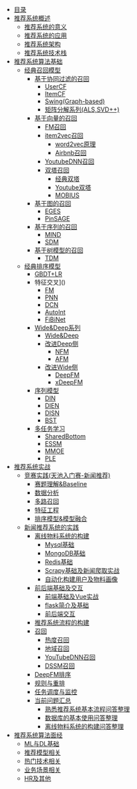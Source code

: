 <!-- docs/_sidebar.md -->

- [目录](README.md)
- [推荐系统概述]()
    - [推荐系统的意义](推荐系统概述/推荐系统的意义)
    - [推荐系统的应用](/推荐系统概述/推荐系统的应用)
    - [推荐系统架构](/推荐系统概述/推荐系统架构)
    - [推荐系统技术栈](/推荐系统概述/推荐系统技术栈)
- [推荐系统算法基础]()
    - [经典召回模型]()
        - [基于协同过滤的召回]()
            - [UserCF]()
            - [ItemCF]()
            - [Swing(Graph-based)](/推荐算法基础/经典召回模型/基于协同过滤的召回/Swing(Graph-based))
            - [矩阵分解系列(ALS,SVD++)]()
        - [基于向量的召回]()
            - [FM召回]()
            - [item2vec召回]()
                - [word2vec原理]()
                - [Airbnb召回]()
            - [YoutubeDNN召回]()
            - [双塔召回]()
                - [经典双塔]()
                - [Youtube双塔]()
                - [MOBIUS]()
        - [基于图的召回]()
            - [EGES](/推荐算法基础/经典召回模型/基于图的召回/EGES)
            - [PinSAGE]()
        - [基于序列的召回]()
            - [MIND](/推荐算法基础/经典召回模型/基于序列的召回/MIND模型)
            - [SDM](/推荐算法基础/经典召回模型/基于序列的召回/SDM模型)
        - [基于树模型的召回]()
            - [TDM]()
    - [经典排序模型]()
        - [GBDT+LR](/推荐算法基础/经典排序模型/GBDT+LR)
        - 特征交叉]()
            - [FM](/推荐算法基础/经典排序模型/特征交叉/FM)
            - [PNN](/推荐算法基础/经典排序模型/特征交叉/PNN)
            - [DCN](/推荐算法基础/经典排序模型/特征交叉/DCN)
            - [AutoInt]()
            - [FiBiNet]()
        - [Wide&Deep系列]()
            - [Wide&Deep](/推荐算法基础/经典排序模型/Wide&Deep系列/Wide&Deep)
            - [改进Deep侧]()
                - [NFM](/推荐算法基础/经典排序模型/Wide&Deep系列/NFM)
                - [AFM](/推荐算法基础/经典排序模型/Wide&Deep系列/AFM)
            - [改进Wide侧]()
                - [DeepFM](/推荐算法基础/经典排序模型/Wide&Deep系列/DeepFM)
                - [xDeepFM]()
        - [序列模型]()
            - [DIN](/推荐算法基础/经典排序模型/序列模型/DIN)
            - [DIEN](/推荐算法基础/经典排序模型/序列模型/DIEN)
            - [DISN]()
            - [BST]()
        - [多任务学习]()
            - [SharedBottom]()
            - [ESSM]()
            - [MMOE]()
            - [PLE]()
- [推荐系统实战]()
    - [竞赛实践(天池入门赛-新闻推荐)]()
        - [赛题理解&Baseline](/推荐系统实战/竞赛实践/markdown/赛题理解+Baseline)
        - [数据分析](/推荐系统实战/竞赛实践/markdown/数据分析)
        - [多路召回](/推荐系统实战/竞赛实践/markdown/多路召回)
        - [特征工程](/推荐系统实战/竞赛实践/markdown/特征工程)
        - [排序模型&模型融合](/推荐系统实战/竞赛实践/markdown/排序模型&模型融合)
    - [新闻推荐系统的实践]()
        - [离线物料系统的构建]()
            - [Mysql基础](/推荐系统实战/新闻推荐系统实践/Mysql基础)
            - [MongoDB基础](/推荐系统实战/新闻推荐系统实践/MongoDB基础)
            - [Redis基础](/推荐系统实战/新闻推荐系统实践/Redis基础)
            - [Scrapy基础及新闻爬取实战](/推荐系统实战/新闻推荐系统实践/scrapy基础及新闻爬取实战)
            - [自动化构建用户及物料画像](/推荐系统实战/新闻推荐系统实践/自动化构建用户及物料画像)
        - [前后端基础及交互]()
            - [前端基础及Vue实战](/推荐系统实战/新闻推荐系统实践/前端基础及Vue实战)
            - [flask简介及基础](/推荐系统实战/新闻推荐系统实践/flask简介及基础)
            - [前后端交互](/推荐系统实战/新闻推荐系统实践/前后端交互)
        - [推荐系统流程的构建](/推荐系统实战/新闻推荐系统实践/推荐系统流程的构建)
        - [召回]()
            - [热度召回]()
            - [地域召回]()
            - [YouTubeDNN召回](/推荐系统实战/新闻推荐系统实践/YouTubeDNN召回)
            - [DSSM召回](/推荐系统实战/新闻推荐系统实践/DSSM召回)
        - [DeepFM排序]()
        - [规则与重排]()
        - [任务调度与监控]()
        - [当前问题汇总]()
            - [熟悉推荐系统基本流程问答整理](/推荐系统实战/新闻推荐系统实践/熟悉推荐系统基本流程问答整理)
            - [数据库的基本使用问答整理](/推荐系统实战/新闻推荐系统实践/数据库的基本使用问答整理)
            - [离线物料系统的构建问答整理](/推荐系统实战/新闻推荐系统实践/离线物料系统的构建问答整理)
- [推荐系统算法面经]()
    - [ML与DL基础](/推荐算法面经/ML与DL基础)
    - [推荐模型相关](/推荐算法面经/推荐模型相关)
    - [热门技术相关](/推荐算法面经/热门技术相关)
    - [业务场景相关](/推荐算法面经/业务场景相关)
    - [HR及其他](/推荐算法面经/HR及其他)
